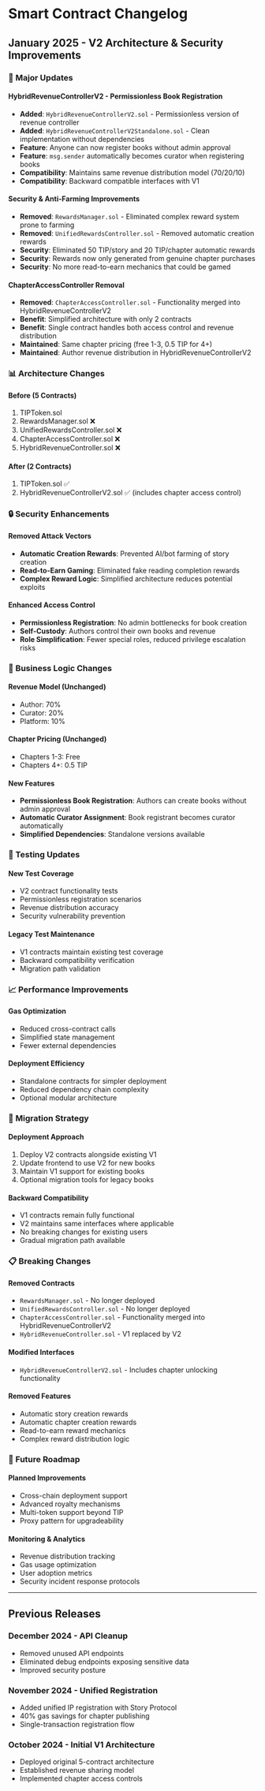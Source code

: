 # Smart Contract Changelog

## January 2025 - V2 Architecture & Security Improvements

### 🚀 Major Updates

#### HybridRevenueControllerV2 - Permissionless Book Registration
- **Added**: `HybridRevenueControllerV2.sol` - Permissionless version of revenue controller
- **Added**: `HybridRevenueControllerV2Standalone.sol` - Clean implementation without dependencies
- **Feature**: Anyone can now register books without admin approval
- **Feature**: `msg.sender` automatically becomes curator when registering books
- **Compatibility**: Maintains same revenue distribution model (70/20/10)
- **Compatibility**: Backward compatible interfaces with V1

#### Security & Anti-Farming Improvements
- **Removed**: `RewardsManager.sol` - Eliminated complex reward system prone to farming
- **Removed**: `UnifiedRewardsController.sol` - Removed automatic creation rewards
- **Security**: Eliminated 50 TIP/story and 20 TIP/chapter automatic rewards
- **Security**: Rewards now only generated from genuine chapter purchases
- **Security**: No more read-to-earn mechanics that could be gamed

#### ChapterAccessController Removal
- **Removed**: `ChapterAccessController.sol` - Functionality merged into HybridRevenueControllerV2
- **Benefit**: Simplified architecture with only 2 contracts
- **Benefit**: Single contract handles both access control and revenue distribution
- **Maintained**: Same chapter pricing (free 1-3, 0.5 TIP for 4+)
- **Maintained**: Author revenue distribution in HybridRevenueControllerV2

### 📊 Architecture Changes

#### Before (5 Contracts)
1. TIPToken.sol
2. RewardsManager.sol ❌
3. UnifiedRewardsController.sol ❌
4. ChapterAccessController.sol ❌
5. HybridRevenueController.sol ❌

#### After (2 Contracts)
1. TIPToken.sol ✅
2. HybridRevenueControllerV2.sol ✅ (includes chapter access control)

### 🔒 Security Enhancements

#### Removed Attack Vectors
- **Automatic Creation Rewards**: Prevented AI/bot farming of story creation
- **Read-to-Earn Gaming**: Eliminated fake reading completion rewards
- **Complex Reward Logic**: Simplified architecture reduces potential exploits

#### Enhanced Access Control
- **Permissionless Registration**: No admin bottlenecks for book creation
- **Self-Custody**: Authors control their own books and revenue
- **Role Simplification**: Fewer special roles, reduced privilege escalation risks

### 🎯 Business Logic Changes

#### Revenue Model (Unchanged)
- Author: 70%
- Curator: 20% 
- Platform: 10%

#### Chapter Pricing (Unchanged)
- Chapters 1-3: Free
- Chapters 4+: 0.5 TIP

#### New Features
- **Permissionless Book Registration**: Authors can create books without admin approval
- **Automatic Curator Assignment**: Book registrant becomes curator automatically
- **Simplified Dependencies**: Standalone versions available

### 🧪 Testing Updates

#### New Test Coverage
- V2 contract functionality tests
- Permissionless registration scenarios
- Revenue distribution accuracy
- Security vulnerability prevention

#### Legacy Test Maintenance
- V1 contracts maintain existing test coverage
- Backward compatibility verification
- Migration path validation

### 📈 Performance Improvements

#### Gas Optimization
- Reduced cross-contract calls
- Simplified state management
- Fewer external dependencies

#### Deployment Efficiency
- Standalone contracts for simpler deployment
- Reduced dependency chain complexity
- Optional modular architecture

### 🔄 Migration Strategy

#### Deployment Approach
1. Deploy V2 contracts alongside existing V1
2. Update frontend to use V2 for new books
3. Maintain V1 support for existing books
4. Optional migration tools for legacy books

#### Backward Compatibility
- V1 contracts remain fully functional
- V2 maintains same interfaces where applicable
- No breaking changes for existing users
- Gradual migration path available

### 📋 Breaking Changes

#### Removed Contracts
- `RewardsManager.sol` - No longer deployed
- `UnifiedRewardsController.sol` - No longer deployed
- `ChapterAccessController.sol` - Functionality merged into HybridRevenueControllerV2
- `HybridRevenueController.sol` - V1 replaced by V2

#### Modified Interfaces
- `HybridRevenueControllerV2.sol` - Includes chapter unlocking functionality

#### Removed Features
- Automatic story creation rewards
- Automatic chapter creation rewards
- Read-to-earn reward mechanics
- Complex reward distribution logic

### 🎯 Future Roadmap

#### Planned Improvements
- Cross-chain deployment support
- Advanced royalty mechanisms
- Multi-token support beyond TIP
- Proxy pattern for upgradeability

#### Monitoring & Analytics
- Revenue distribution tracking
- Gas usage optimization
- User adoption metrics
- Security incident response protocols

---

## Previous Releases

### December 2024 - API Cleanup
- Removed unused API endpoints
- Eliminated debug endpoints exposing sensitive data
- Improved security posture

### November 2024 - Unified Registration
- Added unified IP registration with Story Protocol
- 40% gas savings for chapter publishing
- Single-transaction registration flow

### October 2024 - Initial V1 Architecture
- Deployed original 5-contract architecture
- Established revenue sharing model
- Implemented chapter access controls